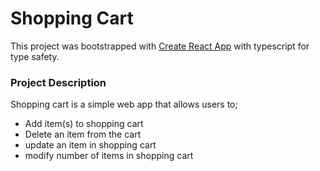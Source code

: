 # Shopping Cart

This project was bootstrapped with [Create React App](https://github.com/facebook/create-react-app) with typescript for type safety.

### Project Description
Shopping cart is a simple web app that allows users to;
- Add item(s) to shopping cart
- Delete an item from the cart
- update an item in shopping cart
- modify number of items in shopping cart
